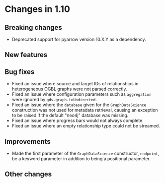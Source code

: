 # Changes in 1.10


## Breaking changes

* Deprecated support for pyarrow version 10.X.Y as a dependency.


## New features


## Bug fixes

* Fixed an issue where source and target IDs of relationships in heterogeneous OGBL graphs were not parsed correctly.
* Fixed an issue where configuration parameters such as `aggregation` were ignored by `gds.graph.toUndirected`.
* Fixed an issue where the `database` given for the `GraphDataScience` construction was not used for metadata retrieval, causing an exception to be raised if the default "neo4j" database was missing.
* Fixed an issue where progress bars would not always complete.
* Fixed an issue where an empty relationship type could not be streamed.


## Improvements

* Made the first parameter of the `GraphDataScience` constructor, `endpoint`, be a keyword parameter in addition to being a positional parameter.


## Other changes
